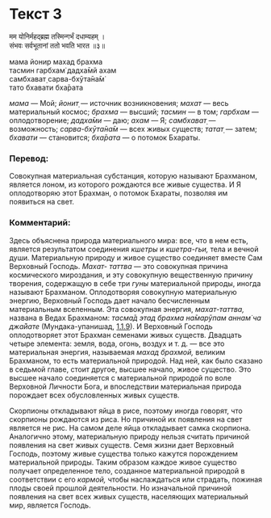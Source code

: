 # Текст 3

मम योनिर्महद्ब्रह्म तस्मिन्गर्भं दधाम्यहम् ।  
संभवः सर्वभूतानां ततो भवति भारत ॥३॥

мама йонир махад брахма  
тасмин гарбхам̇ дадха̄мй ахам  
самбхават̣ сарва-бхӯта̄на̄м̇  
тато бхавати бха̄рата

_мама_ — Мой; _йонит̣_ — источник возникновения; _махат_ — весь материальный космос; _брахма_ — высший; _тасмин_ — в том; _гарбхам_ — оплодотворение; _дадха̄ми_ — даю; _ахам_ — Я; _самбхават̣_ — возможность; _сарва-бхӯта̄на̄м_ — всех живых существ; _татат̣_ — затем; _бхавати_ — становится; _бха̄рата_ — о потомок Бхараты.

### Перевод:

Совокупная материальная субстанция, которую называют Брахманом, является лоном, из которого рождаются все живые существа. И Я оплодотворяю этот Брахман, о потомок Бхараты, позволяя им появиться на свет.

### Комментарий:

Здесь объяснена природа материального мира: все, что в нем есть, является результатом соединения _кшетры_ и _кшетра-гьи,_ тела и вечной души. Материальную природу и живое существо соединяет вместе Сам Верховный Господь. _Махат- таттва_ — это совокупная причина космического мироздания, и эту совокупную вещественную причину творения, содержащую в себе три _гуны_ материальной природы, иногда называют Брахманом. Оплодотворяя совокупную материальную энергию, Верховный Господь дает начало бесчисленным материальным вселенным. Эта совокупная энергия, _махат-таттва,_ названа в Ведах Брахманом: _тасма̄д этад брахма на̄марӯпам аннам̇ ча джа̄йате_ (Мундака-упанишад, [1.1.9](#)). И Верховный Господь оплодотворяет этот Брахман семенами живых существ. Двадцать четыре элемента: земля, вода, огонь, воздух и т. д. — все это материальная энергия, называемая _махад брахмой,_ великим Брахманом, то есть материальной природой. Над ней, как было сказано в седьмой главе, стоит другое, высшее начало, живое существо. Это высшее начало соединяется с материальной природой по воле Верховной Личности Бога, и впоследствии материальная природа порождает всех обусловленных живых существ.

Скорпионы откладывают яйца в рисе, поэтому иногда говорят, что скорпионы рождаются из риса. Но причиной их появления на свет является не рис. На самом деле яйца откладывает самка скорпиона. Аналогично этому, материальную природу нельзя считать причиной появления на свет живых существ. Семя жизни дает Верховный Господь, поэтому живые существа только кажутся порождением материальной природы. Таким образом каждое живое существо получает определенное тело, созданное материальной природой в соответствии с его _кармой,_ чтобы наслаждаться или страдать, пожиная плоды своей прошлой деятельности. Но изначальной причиной появления на свет всех живых существ, населяющих материальный мир, является Господь.